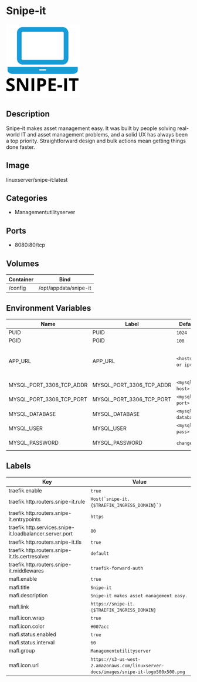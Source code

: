 # Snipe-it

![Logo](images/Snipeit.png)

## Description
Snipe\-it makes asset management easy. It was built by people solving real\-world IT and asset management problems, and a solid UX has always been a top priority. Straightforward design and bulk actions mean getting things done faster.

## Image
linuxserver/snipe-it:latest

## Categories
- Managementutilityserver

## Ports
- 8080:80/tcp

## Volumes
| Container | Bind |
|-----------|------|
| /config | /opt/appdata/snipe-it |

## Environment Variables
| Name | Label | Default | Description |
|------|-------|---------|-------------|
| PUID | PUID | ```1024``` | ```for GroupID``` |
| PGID | PGID | ```100``` | ```for UserID``` |
| APP_URL | APP_URL | ```<hostname or ip>``` | ```Hostname or IP and port if applicable IE <ip or hostname>:8080``` |
| MYSQL_PORT_3306_TCP_ADDR | MYSQL_PORT_3306_TCP_ADDR | ```<mysql host>``` | ```Mysql hostname or IP to use``` |
| MYSQL_PORT_3306_TCP_PORT | MYSQL_PORT_3306_TCP_PORT | ```<mysql port>``` | ```Mysql port to use``` |
| MYSQL_DATABASE | MYSQL_DATABASE | ```<mysql database>``` | ```Mysql database to use``` |
| MYSQL_USER | MYSQL_USER | ```<mysql pass>``` | ```Mysql user to use``` |
| MYSQL_PASSWORD | MYSQL_PASSWORD | ```changeme``` | ```Mysql password to use``` |

## Labels
| Key | Value |
|-----|-------|
| traefik.enable | ```true``` |
| traefik.http.routers.snipe-it.rule | ```Host(`snipe-it.{$TRAEFIK_INGRESS_DOMAIN}`)``` |
| traefik.http.routers.snipe-it.entrypoints | ```https``` |
| traefik.http.services.snipe-it.loadbalancer.server.port | ```80``` |
| traefik.http.routers.snipe-it.tls | ```true``` |
| traefik.http.routers.snipe-it.tls.certresolver | ```default``` |
| traefik.http.routers.snipe-it.middlewares | ```traefik-forward-auth``` |
| mafl.enable | ```true``` |
| mafl.title | ```Snipe-it``` |
| mafl.description | ```Snipe-it makes asset management easy.``` |
| mafl.link | ```https://snipe-it.{$TRAEFIK_INGRESS_DOMAIN}``` |
| mafl.icon.wrap | ```true``` |
| mafl.icon.color | ```#007acc``` |
| mafl.status.enabled | ```true``` |
| mafl.status.interval | ```60``` |
| mafl.group | ```Managementutilityserver``` |
| mafl.icon.url | ```https://s3-us-west-2.amazonaws.com/linuxserver-docs/images/snipe-it-logo500x500.png``` |

